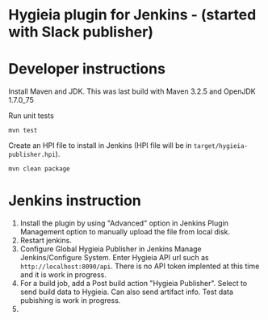 # Hygieia plugin for Jenkins - (started with Slack publisher)

# Developer instructions

Install Maven and JDK.  This was last build with Maven 3.2.5 and OpenJDK
1.7.0\_75 

Run unit tests

    mvn test

Create an HPI file to install in Jenkins (HPI file will be in `target/hygieia-publisher.hpi`).

    mvn clean package 

# Jenkins instruction

1. Install the plugin by using "Advanced" option in Jenkins Plugin Management option to manually upload the file from local disk.
2. Restart jenkins.
3. Configure Global Hygieia Publisher in Jenkins Manage Jenkins/Configure System. Enter Hygieia API url such as `http://localhost:8090/api`. There is no API token implented at this time and it is work in progress.
4. For a build job, add a Post build action "Hygieia Publisher". Select to send build data to Hygieia. Can also send artifact info. Test data pubishing is work in progress.
5.
